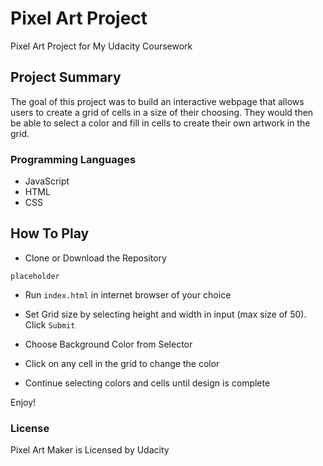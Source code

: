 # Pixel Art Project
Pixel Art Project for My Udacity Coursework

## Project Summary
The goal of this project was to build an interactive webpage that allows users to
create a grid of cells in a size of their choosing. They would then be able to
select a color and fill in cells to create their own artwork in the grid.

### Programming Languages
* JavaScript
* HTML
* CSS

## How To Play
* Clone or Download the Repository

`placeholder`

* Run `index.html` in internet browser of your choice

* Set Grid size by selecting height and width in input (max size of 50). Click `Submit`
* Choose Background Color from Selector
* Click on any cell in the grid to change the color
* Continue selecting colors and cells until design is complete

Enjoy!



### License
Pixel Art Maker is Licensed by Udacity
